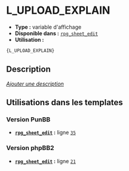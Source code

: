 # L_UPLOAD_EXPLAIN
* __Type :__ variable d'affichage
* __Disponible dans :__ [`rpg_sheet_edit`](../tpl/var/rpg_sheet_edit.md)
* __Utilisation :__

```html
{L_UPLOAD_EXPLAIN}
```

## Description
[*Ajouter une description*](https://fa-tvars.appspot.com/var/L_UPLOAD_EXPLAIN)

## Utilisations dans les templates

### Version PunBB
* __[`rpg_sheet_edit`](../tpl/var/rpg_sheet_edit.md#readme) :__ ligne [`35`](../tpl/src/punbb/rpg_sheet_edit.tpl#L35)

### Version phpBB2
* __[`rpg_sheet_edit`](../tpl/var/rpg_sheet_edit.md#readme) :__ ligne [`21`](../tpl/src/subsilver/rpg_sheet_edit.tpl#L21)